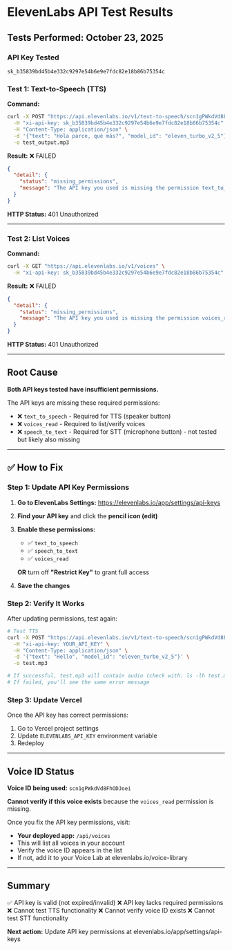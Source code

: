 # ElevenLabs API Test Results

## Tests Performed: October 23, 2025

### API Key Tested
```
sk_b35839bd45b4e332c9297e54b6e9e7fdc82e18b86b75354c
```

### Test 1: Text-to-Speech (TTS)
**Command:**
```bash
curl -X POST "https://api.elevenlabs.io/v1/text-to-speech/scn1gPWkdVd8FhODJoei" \
  -H "xi-api-key: sk_b35839bd45b4e332c9297e54b6e9e7fdc82e18b86b75354c" \
  -H "Content-Type: application/json" \
  -d '{"text": "Hola parce, qué más?", "model_id": "eleven_turbo_v2_5"}' \
  -o test_output.mp3
```

**Result:** ❌ FAILED
```json
{
  "detail": {
    "status": "missing_permissions",
    "message": "The API key you used is missing the permission text_to_speech to execute this operation."
  }
}
```
**HTTP Status:** 401 Unauthorized

---

### Test 2: List Voices
**Command:**
```bash
curl -X GET "https://api.elevenlabs.io/v1/voices" \
  -H "xi-api-key: sk_b35839bd45b4e332c9297e54b6e9e7fdc82e18b86b75354c"
```

**Result:** ❌ FAILED
```json
{
  "detail": {
    "status": "missing_permissions", 
    "message": "The API key you used is missing the permission voices_read to execute this operation."
  }
}
```
**HTTP Status:** 401 Unauthorized

---

## Root Cause

**Both API keys tested have insufficient permissions.**

The API keys are missing these required permissions:
- ❌ `text_to_speech` - Required for TTS (speaker button)
- ❌ `voices_read` - Required to list/verify voices
- ❌ `speech_to_text` - Required for STT (microphone button) - not tested but likely also missing

---

## ✅ How to Fix

### Step 1: Update API Key Permissions

1. **Go to ElevenLabs Settings:**
   https://elevenlabs.io/app/settings/api-keys

2. **Find your API key** and click the **pencil icon (edit)**

3. **Enable these permissions:**
   - ✅ `text_to_speech`
   - ✅ `speech_to_text`
   - ✅ `voices_read`

   **OR** turn off **"Restrict Key"** to grant full access

4. **Save the changes**

### Step 2: Verify It Works

After updating permissions, test again:

```bash
# Test TTS
curl -X POST "https://api.elevenlabs.io/v1/text-to-speech/scn1gPWkdVd8FhODJoei" \
  -H "xi-api-key: YOUR_API_KEY" \
  -H "Content-Type: application/json" \
  -d '{"text": "Hello", "model_id": "eleven_turbo_v2_5"}' \
  -o test.mp3

# If successful, test.mp3 will contain audio (check with: ls -lh test.mp3)
# If failed, you'll see the same error message
```

### Step 3: Update Vercel

Once the API key has correct permissions:
1. Go to Vercel project settings
2. Update `ELEVENLABS_API_KEY` environment variable
3. Redeploy

---

## Voice ID Status

**Voice ID being used:** `scn1gPWkdVd8FhODJoei`

**Cannot verify if this voice exists** because the `voices_read` permission is missing.

Once you fix the API key permissions, visit:
- **Your deployed app:** `/api/voices`
- This will list all voices in your account
- Verify the voice ID appears in the list
- If not, add it to your Voice Lab at elevenlabs.io/voice-library

---

## Summary

✅ API key is valid (not expired/invalid)
❌ API key lacks required permissions
❌ Cannot test TTS functionality
❌ Cannot verify voice ID exists
❌ Cannot test STT functionality

**Next action:** Update API key permissions at elevenlabs.io/app/settings/api-keys
